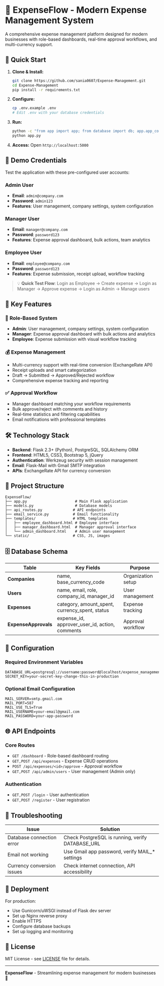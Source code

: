 # 💼 ExpenseFlow - Modern Expense Management System

A comprehensive expense management platform designed for modern businesses with role-based dashboards, real-time approval workflows, and multi-currency support.

## 🚀 Quick Start

1. **Clone & Install:**
   ```bash
   git clone https://github.com/sania0607/Expense-Management.git
   cd Expense-Management
   pip install -r requirements.txt
   ```

2. **Configure:**
   ```bash
   cp .env.example .env
   # Edit .env with your database credentials
   ```

3. **Run:**
   ```bash
   python -c "from app import app; from database import db; app.app_context().push(); db.create_all()"
   python app.py
   ```

4. **Access:** Open `http://localhost:5000`

## 🔐 **Demo Credentials**

Test the application with these pre-configured user accounts:

### **Admin User**
- **Email**: `admin@company.com`
- **Password**: `admin123`
- **Features**: User management, company settings, system configuration

### **Manager User**
- **Email**: `manager@company.com`
- **Password**: `password123`
- **Features**: Expense approval dashboard, bulk actions, team analytics

### **Employee User**
- **Email**: `employee@company.com`
- **Password**: `password123`
- **Features**: Expense submission, receipt upload, workflow tracking

> 💡 **Quick Test Flow**: Login as Employee → Create expense → Login as Manager → Approve expense → Login as Admin → Manage users

## 🌟 Key Features

### 👥 **Role-Based System**
- **Admin**: User management, company settings, system configuration
- **Manager**: Expense approval dashboard with bulk actions and analytics
- **Employee**: Expense submission with visual workflow tracking

### 💰 **Expense Management**
- Multi-currency support with real-time conversion (ExchangeRate API)
- Receipt uploads and smart categorization
- Draft → Submitted → Approved/Rejected workflow
- Comprehensive expense tracking and reporting

### ✅ **Approval Workflow**
- Manager dashboard matching your workflow requirements
- Bulk approve/reject with comments and history
- Real-time statistics and filtering capabilities
- Email notifications with professional templates

## 🛠️ **Technology Stack**

- **Backend**: Flask 2.3+ (Python), PostgreSQL, SQLAlchemy ORM
- **Frontend**: HTML5, CSS3, Bootstrap 5, jQuery
- **Authentication**: Werkzeug security with session management
- **Email**: Flask-Mail with Gmail SMTP integration
- **APIs**: ExchangeRate API for currency conversion

## 📁 **Project Structure**

```
ExpenseFlow/
├── app.py                      # Main Flask application
├── models.py                   # Database models
├── api_routes.py              # API endpoints
├── email_service.py           # Email functionality
├── templates/                 # HTML templates
│   ├── employee_dashboard.html # Employee interface
│   ├── manager_dashboard.html  # Manager approval interface
│   └── admin_dashboard.html    # Admin user management
└── static/                    # CSS, JS, images
```

## 🗄️ **Database Schema**

| Table | Key Fields | Purpose |
|-------|------------|---------|
| **Companies** | name, base_currency_code | Organization setup |
| **Users** | name, email, role, company_id, manager_id | User management |
| **Expenses** | category, amount_spent, currency_spent, status | Expense tracking |
| **ExpenseApprovals** | expense_id, approver_user_id, action, comments | Approval workflow |

## 🔧 **Configuration**

### Required Environment Variables
```env
DATABASE_URL=postgresql://username:password@localhost/expense_management
SECRET_KEY=your-secret-key-change-this-in-production
```

### Optional Email Configuration
```env
MAIL_SERVER=smtp.gmail.com
MAIL_PORT=587
MAIL_USE_TLS=True
MAIL_USERNAME=your-email@gmail.com
MAIL_PASSWORD=your-app-password
```

## 🌐 **API Endpoints**

### Core Routes
- `GET /dashboard` - Role-based dashboard routing
- `GET,POST /api/expenses` - Expense CRUD operations
- `POST /api/expenses/<id>/approve` - Approval workflow
- `GET,POST /api/admin/users` - User management (Admin only)

### Authentication
- `GET,POST /login` - User authentication
- `GET,POST /register` - User registration

## 🐛 **Troubleshooting**

| Issue | Solution |
|-------|----------|
| Database connection error | Check PostgreSQL is running, verify DATABASE_URL |
| Email not working | Use Gmail app password, verify MAIL_* settings |
| Currency conversion issues | Check internet connection, API accessibility |

## 🚀 **Deployment**

For production:
- Use Gunicorn/uWSGI instead of Flask dev server
- Set up Nginx reverse proxy
- Enable HTTPS
- Configure database backups
- Set up logging and monitoring

## 📄 **License**

MIT License - see [LICENSE](LICENSE) file for details.

---

**ExpenseFlow** - Streamlining expense management for modern businesses 💼
